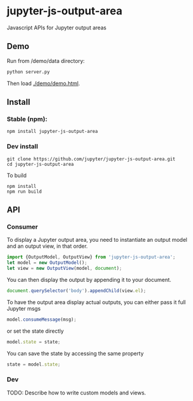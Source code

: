 # jupyter-js-output-area
Javascript APIs for Jupyter output areas

## Demo
Run from /demo/data directory:
```python
python server.py
```
Then load [./demo/demo.html](demo/demo.html).

## Install
### Stable (npm):
```
npm install jupyter-js-output-area
```

### Dev install
```
git clone https://github.com/jupyter/jupyter-js-output-area.git
cd jupyter-js-output-area
```

To build
```
npm install
npm run build
```

## API
### Consumer
To display a Jupyter output area, you need to instantiate an output model and an
output view, in that order.

```js
import {OutputModel, OutputView} from 'jupyter-js-output-area';
let model = new OutputModel();
let view = new OutputView(model, document);
```

You can then display the output by appending it to your document.
```js
document.querySelector('body').appendChild(view.el);
```

To have the output area display actual outputs, you can either pass it full 
Jupyter msgs
```js
model.consumeMessage(msg);
```

or set the state directly
```js
model.state = state;
```

You can save the state by accessing the same property
```js
state = model.state;
```

### Dev
TODO: Describe how to write custom models and views.
